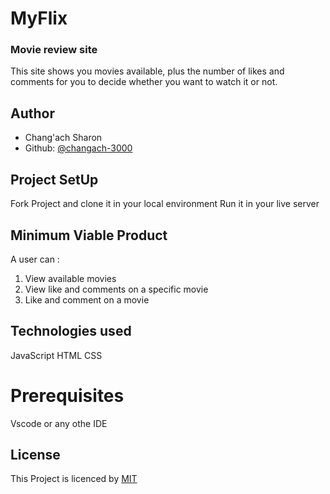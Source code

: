 # MyFlix
### Movie review site
This site shows you movies available, plus the number of likes and comments for you to decide whether you want to watch it or not.

## Author
- Chang'ach Sharon  
- Github: [@changach-3000](https://github.com/changach-3000)

## Project SetUp
Fork Project and clone it in your local environment
Run it in your live server


## Minimum Viable Product
A user can :
1. View available movies
2. View like and comments on a specific movie
3. Like and comment on a movie

## Technologies used
JavaScript
HTML
CSS

# Prerequisites
Vscode or any othe IDE

## License
This Project is licenced by [MIT](https://choosealicense.com/licenses/mit/)

